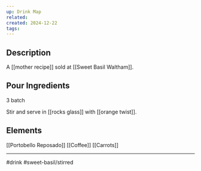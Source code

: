 ```yaml
---
up: Drink Map
related: 
created: 2024-12-22
tags:
---
```

## Description
A [[mother recipe]] sold at [[Sweet Basil Waltham]]. 

## Pour Ingredients
3 batch


Stir and serve in [[rocks glass]] with [[orange twist]].
## Elements
[[Portobello Reposado]]
[[Coffee]]
[[Carrots]]



---
#drink
#sweet-basil/stirred 